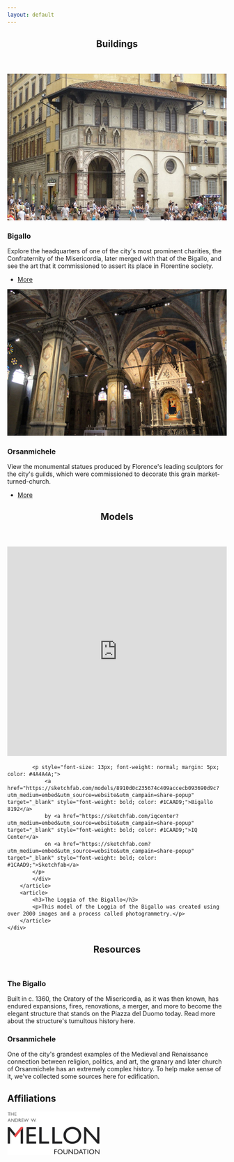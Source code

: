 ```yaml
---
layout: default
---
```


<!-- Section -->
<section>
	<header class="major">
		<h2>Buildings</h2>
	</header>
	<div class="posts">
		<article>
			<a href="{{ 'bigallo.html' | absolute_url }}" class="image"><img src="assets/images/bigallo_1.jpg" alt="" /></a>
			<h3>Bigallo</h3>
			<p>Explore the headquarters of one of the city's most prominent charities, the Confraternity of the Misericordia, later merged with that of the Bigallo, and see the art that it commissioned to assert its place in Florentine society.</p>
			<ul class="actions">
				<li><a href="{{ 'bigallo.html' | absolute_url }}" class="button">More</a></li>
			</ul>
		</article>
		<article>
			<a href="{{ 'orsanmichele.html' | absolute_url }}" class="image"><img src="assets/images/orsanmichele_1.jpg" alt="" /></a>
			<h3>Orsanmichele</h3>
			<p>View the monumental statues produced by Florence's leading sculptors for the city's guilds, which were commissioned to decorate this grain market-turned-church.</p>
			<ul class="actions">
				<li><a href="{{ 'orsanmichele.html' | absolute_url }}" class="button">More</a></li>
			</ul>
		</article>
	</div>
</section>

<section>
	<header class="major">
		<h2>Models</h2>
	</header>
	<div class="posts">
		<article>
			<div class="sketchfab-embed-wrapper">
			  <iframe width="100%" height="480" src="https://sketchfab.com/models/8910d0c235674c409accecb093690d9c/embed" frameborder="0" allowvr allowfullscreen mozallowfullscreen="true" webkitallowfullscreen="true" onmousewheel=""></iframe>

			<p style="font-size: 13px; font-weight: normal; margin: 5px; color: #4A4A4A;">
			    <a href="https://sketchfab.com/models/8910d0c235674c409accecb093690d9c?utm_medium=embed&utm_source=website&utm_campain=share-popup" target="_blank" style="font-weight: bold; color: #1CAAD9;">Bigallo 8192</a>
			    by <a href="https://sketchfab.com/iqcenter?utm_medium=embed&utm_source=website&utm_campain=share-popup" target="_blank" style="font-weight: bold; color: #1CAAD9;">IQ Center</a>
			    on <a href="https://sketchfab.com?utm_medium=embed&utm_source=website&utm_campain=share-popup" target="_blank" style="font-weight: bold; color: #1CAAD9;">Sketchfab</a>
			</p>
			</div>
		</article>
		<article>
			<h3>The Loggia of the Bigallo</h3>
			<p>This model of the Loggia of the Bigallo was created using over 2000 images and a process called photogrammetry.</p>
		</article>
	</div>
</section>

<!-- Section -->
<section>
	<header class="major">
		<h2>Resources</h2>
	</header>
	<div class="features">
		<article>
			<span class="icon fa-newspaper-o"></span>
			<div class="content">
				<h3>The Bigallo</h3>
				<p>Built in c. 1360, the Oratory of the Misericordia, as it was then known, has endured expansions, fires, renovations, a merger, and more to become the elegant structure that stands on the Piazza del Duomo today. Read more about the structure's tumultous history here.</p>
			</div>
		</article>
		<article>
			<span class="icon fa-newspaper-o"></span>
			<div class="content">
				<h3>Orsanmichele</h3>
				<p>One of the city's grandest examples of the Medieval and Renaissance connection between religion, politics, and art, the granary and later church of Orsanmichele has an extremely complex history. To help make sense of it, we've collected some sources here for edification.</p>
			</div>
		</article>
	</div>
</section>


<section>
	<div class="affiliation">
	<h2>Affiliations</h2>
	<a href="https://mellon.org/">
		<img src="assets/images/logo_mellon.png" alt="" height="100"></a>
	</div>
</section>
